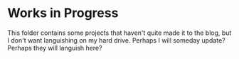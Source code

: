 # Works in Progress

This folder contains some projects that haven't quite made it to the blog, but I don't want languishing on my hard drive. Perhaps I will someday update? Perhaps they will languish here?